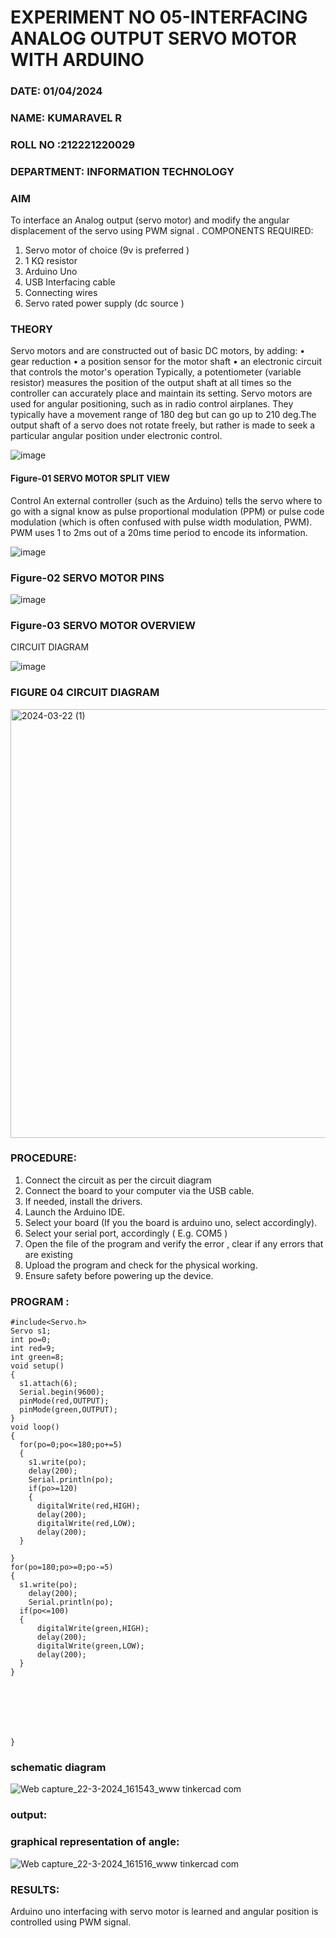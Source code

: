 # EXPERIMENT NO 05-INTERFACING ANALOG OUTPUT SERVO MOTOR WITH ARDUINO

###  DATE: 01/04/2024

###  NAME: KUMARAVEL R
###  ROLL NO :212221220029
###  DEPARTMENT: INFORMATION TECHNOLOGY


### AIM
To interface an Analog output (servo motor) and modify the angular displacement of the servo using PWM signal .
COMPONENTS REQUIRED:
1.	Servo motor of choice (9v is preferred )
2.	1 KΩ resistor 
3.	Arduino Uno 
4.	USB Interfacing cable 
5.	Connecting wires 
6.	Servo rated power supply (dc source )


### THEORY
Servo motors and are constructed out of basic DC motors, by adding:
•	 gear reduction
•	 a position sensor for the motor shaft
•	 an electronic circuit that controls the motor's operation
Typically, a potentiometer (variable resistor) measures the position of the output shaft at all times so the controller can accurately place and maintain its setting.
Servo motors are used for angular positioning, such as in radio control airplanes.  They typically have a movement range of 180 deg but can go up to 210 deg.The output shaft of a servo does not rotate freely, but rather is made to seek a particular angular position under electronic control. 


![image](https://user-images.githubusercontent.com/36288975/163544439-1f477927-fcd4-42f0-9ce4-c863fdbf1210.png)



#### Figure-01 SERVO MOTOR SPLIT VIEW 
Control 
An external controller (such as the Arduino) tells the servo where to go with a signal know as pulse proportional modulation (PPM) or pulse code modulation (which is often confused with pulse width modulation, PWM). PWM uses 1 to 2ms out of a 20ms time period to encode its information.
 
 
 ![image](https://user-images.githubusercontent.com/36288975/163544482-3027136f-7135-4f3d-a23f-8dc2fe04194d.png)

### Figure-02 SERVO MOTOR PINS

 ![image](https://user-images.githubusercontent.com/36288975/163544513-ca497421-e6ba-4f91-871f-5cfba77f22a8.png)


### Figure-03 SERVO MOTOR OVERVIEW 

 


 





CIRCUIT DIAGRAM
 
 
 ![image](https://user-images.githubusercontent.com/36288975/163544618-6eb8a7b5-7f1a-428a-8d9f-fd899b145efb.png)

### FIGURE 04 CIRCUIT DIAGRAM
<img width="686" alt="2024-03-22 (1)" src="https://github.com/KumaravelIT/EXPERIMENT-NO--05-INTERFACING-ANALOG-OUTPUT-SERVO-MOTOR-WITH-ARDUINO-/assets/117756569/44c9d9ad-5718-4120-b91f-521105529c8e">


### PROCEDURE:
1.	Connect the circuit as per the circuit diagram 
2.	Connect the board to your computer via the USB cable.
3.	If needed, install the drivers.
4.	Launch the Arduino IDE.
5.	Select your board (If you the board is arduino uno, select accordingly).
6.	Select your serial port, accordingly ( E.g. COM5 )
7.	Open the file of the program  and verify the error , clear if any errors that are existing 
8.	Upload the program and check for the physical working. 
9.	Ensure safety before powering up the device.


### PROGRAM :
 
```
#include<Servo.h>
Servo s1;
int po=0;
int red=9;
int green=8;
void setup()
{
  s1.attach(6);
  Serial.begin(9600);
  pinMode(red,OUTPUT);
  pinMode(green,OUTPUT);
}
void loop()
{
  for(po=0;po<=180;po+=5)
  {
    s1.write(po);
    delay(200);
    Serial.println(po);
    if(po>=120)
    {
      digitalWrite(red,HIGH);
      delay(200);
      digitalWrite(red,LOW);
      delay(200);
  }
  
}
for(po=180;po>=0;po-=5)
{
  s1.write(po);
    delay(200);
    Serial.println(po);
  if(po<=100)
  {
      digitalWrite(green,HIGH);
      delay(200);
      digitalWrite(green,LOW);
      delay(200);
  }
}  
  
  
  
  
   
    
 
}
```


### schematic diagram
![Web capture_22-3-2024_161543_www tinkercad com](https://github.com/KumaravelIT/EXPERIMENT-NO--05-INTERFACING-ANALOG-OUTPUT-SERVO-MOTOR-WITH-ARDUINO-/assets/117756569/cc9f9756-253c-4638-8deb-4e9db5db7b1a)

### output:
### graphical representation of angle:
![Web capture_22-3-2024_161516_www tinkercad com](https://github.com/KumaravelIT/EXPERIMENT-NO--05-INTERFACING-ANALOG-OUTPUT-SERVO-MOTOR-WITH-ARDUINO-/assets/117756569/45022cde-ece6-4375-a9b6-37e7963f2607)





### RESULTS: 
Arduino uno interfacing with servo motor is learned and angular position is controlled using PWM signal.
